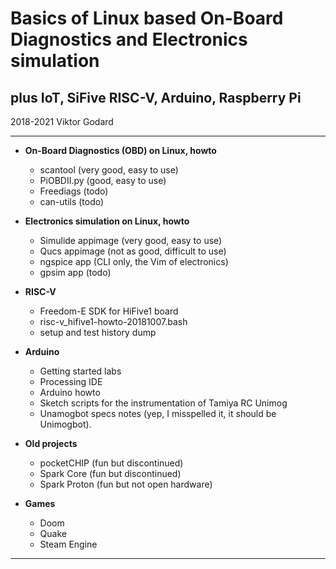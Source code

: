 # Basics of Linux based On-Board Diagnostics and Electronics simulation

## plus IoT, SiFive RISC-V, Arduino, Raspberry Pi


2018-2021 Viktor Godard

---



- **On-Board Diagnostics (OBD) on Linux, howto**

    - scantool       (very good, easy to use)
    - PiOBDII.py     (good, easy to use)
    - Freediags      (todo)
    - can-utils      (todo)



- **Electronics simulation on Linux, howto**

    - Simulide appimage  (very good, easy to use)
    - Qucs     appimage  (not as good, difficult to use)
    - ngspice  app       (CLI only, the Vim of electronics)
    - gpsim    app       (todo)



- **RISC-V**

    - Freedom-E SDK for HiFive1 board
    - risc-v_hifive1-howto-20181007.bash
    - setup and test history dump



- **Arduino**

    - Getting started labs
    - Processing IDE
    - Arduino howto
    - Sketch scripts for the instrumentation of Tamiya RC Unimog
    - Unamogbot specs notes (yep, I misspelled it, it should be Unimogbot).



- **Old projects**

    - pocketCHIP   (fun but discontinued)
    - Spark Core   (fun but discontinued)
    - Spark Proton (fun but not open hardware)



- **Games**

    - Doom
    - Quake
    - Steam Engine


---

<!---
Comments:

 Markdown rendering of this doc tested with mdless and also with pandoc as follows:
    pandoc thisdoc.md | lynx -stdin

 Markdown syntax style used from:
    https://www.markdownguide.org/basic-syntax/
-->


